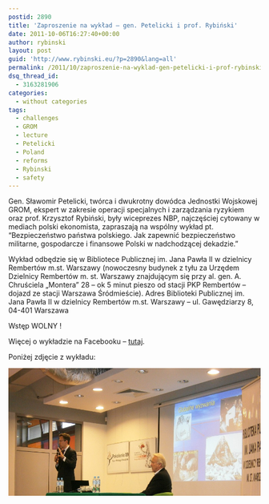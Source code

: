 ```yaml
---
postid: 2890
title: 'Zaproszenie na wykład – gen. Petelicki i prof. Rybiński'
date: 2011-10-06T16:27:40+00:00
author: rybinski
layout: post
guid: 'http://www.rybinski.eu/?p=2890&lang=all'
permalink: /2011/10/zaproszenie-na-wyklad-gen-petelicki-i-prof-rybinski/
dsq_thread_id:
  - 3163281906
categories:
  - without categories
tags:
  - challenges
  - GROM
  - lecture
  - Petelicki
  - Poland
  - reforms
  - Rybinski
  - safety
---
```

Gen. Sławomir Petelicki, twórca i dwukrotny dowódca Jednostki Wojskowej GROM, ekspert w zakresie operacji specjalnych i zarządzania ryzykiem oraz prof. Krzysztof Rybiński, były wiceprezes NBP, najczęściej cytowany w mediach polski ekonomista, zapraszają na wspólny wykład pt. “Bezpieczeństwo państwa polskiego. Jak zapewnić bezpieczeństwo militarne, gospodarcze i finansowe Polski w nadchodzącej dekadzie.”

Wykład odbędzie się w Bibliotece Publicznej im. Jana Pawła II w dzielnicy Rembertów m.st. Warszawy (nowoczesny budynek z tyłu za Urzędem Dzielnicy Rembertów m. st. Warszawy znajdującym się przy al. gen. A. Chruściela „Montera” 28 – ok 5 minut pieszo od stacji PKP Rembertów – dojazd ze stacji Warszawa Śródmieście). Adres Biblioteki Publicznej im. Jana Pawła II w dzielnicy Rembertów m.st. Warszawy – ul. Gawędziarzy 8, 04-401 Warszawa

Wstęp WOLNY !

Więcej o wykładzie na Facebooku – [tutaj](http://www.facebook.com/event.php?eid=278027342215319).

Poniżej zdjęcie z wykładu:

<p style="text-align: center;">
  <img class="aligncenter size-large wp-image-2909" title="w2" src="/uploads/w2-1024x456.jpg" alt="w2" width="574" height="255" />
</p>
